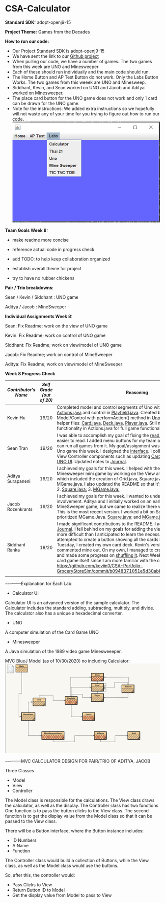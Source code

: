 # CSA-Calculator

**Standard SDK:** adopt-openj9-15

**Project Theme:** Games from the Decades

**How to run our code:**
- Our Project Standard SDK is adopt-openj9-15
- We have sent the link to our [Github project](https://github.com/keviin0/CSA-Portfolio-GroceryStoreSim)
- When pulling our code, we have a number of games. The two games from this week are UNO and Minesweeper
- Each of these should run individually and the main code should run.
- The Home Button and AP Test Button do not work. Only the Labs Button Works. The two games from this weeek are UNO and Minesweep.
- Siddhant, Kevin, and Sean worked on UNO and Jacob and Aditya worked on Minesweeper.
- The place card button for the UNO game does not work and only 1 card can be drawn for the UNO game.
- Note for the instructions: We added extra instructions so we hopefully will not waste any of your time for you trying to figure out how to run our code.
![](images/Snip1.png)

**Team Goals Week 8:**
* make readme more concise

* reference actual code in progress check

* add TODO: to help keep collaboration organized

* establish overall theme for project 

* try to have no rubber chickens

**Pair / Trio breakdowns:**

Sean / Kevin / Siddhant : UNO game
 
Aditya / Jacob : MineSweeper

**Individual Assignments Week 8:**

Sean: Fix Readme; work on the view of UNO game

Kevin: Fix Readme; work on control of UNO game

Siddhant: Fix Readme; work on view/model of UNO game

Jacob: Fix Readme; work on control of MineSweeper

Aditya: Fix Readme; work on view/model of MineSweeper

**Week 8 Progress Check**

| *Contributor's <br> Name* | *Self <br> Grade (out <br> of 20)* | Reasoning | Scrum Master <br> Grade (out <br> of 5)
|---|:---:|---|---|
|Kevin Hu | 19/20 | Completed model and control segments of Uno with model found in [Actions.java](./src/util/Actions.java) and control in [Playfield.java](./src/util/Playfield.java). Created bridge between View and Model/Control with performAction() method in [UnoUI.java](./src/ui/UnoUI). All other work in helper files: [Card.java](./src/util/Card.java), [Deck.java](./src/util/Deck.java), [Player.java](./src/util/Player.java). Still need to add special card functionality in Actions.java for full game functionality.  | 5/5 Developed entirety of model/control for Uno |
|Sean Tran   | 19/20 | I was able to accomplish my goal of fixing the [read.me](https://github.com/keviin0/CSA-Portfolio-GroceryStoreSim/blob/main/README.md) to be more concise and easier to read. I added menu buttons for my team on the [MainMenuUI](https://github.com/keviin0/CSA-Portfolio-GroceryStoreSim/blob/main/src/util/MainMenu.java#L87-L113) so we can run all games from it. My goal/assignment was to work on the view of the Uno game this week. I designed the [interface](https://github.com/keviin0/CSA-Portfolio-GroceryStoreSim/blob/main/src/ui/UnoUI.form). I collaborated with Kevin on the View Controller components such as updating [Card Deck]( https://github.com/keviin0/CSA-Portfolio-GroceryStoreSim/blob/main/src/util/Deck.java#L17-L20). I implemented the [UNO UI](https://github.com/keviin0/CSA-Portfolio-GroceryStoreSim/blob/main/src/ui/UnoUI.java). Updated notes to [Journal](https://docs.google.com/document/d/1Eq7m4VV92lnr9jNV4NAeMXk2w12HXQcJsRfXPjjd0Jk/edit?usp=sharing). | 5/5 Completed entirety of view for Uno|
|  Aditya Surapaneni | 19/20 | I achieved my goals for this week. I helped with the creation of the Minesweeper mini game by working on the View and Model of the program, which included the creation of Grid.java, Square.java, and a few portions of MGame.java. I also updated the README so that it's more concise. 1. [Grid.java:](https://github.com/keviin0/CSA-Portfolio-GroceryStoreSim/blob/main/src/util/Grid.java) 2. [Square.java:](https://github.com/keviin0/CSA-Portfolio-GroceryStoreSim/blob/main/src/util/Square.java) 3. [MGame.java:](https://github.com/keviin0/CSA-Portfolio-GroceryStoreSim/blob/main/src/util/MGame.java) | 5/5 contributed to functional minesweepeer |
|  Jacob Rozenkrants | 19/20 | I achieved my goals for this week. I wanted to understand MVC through more involvement. Aditya and I initially worked on an earlier version of the MineSweeper game, but we came to realize there were compatibility problems. This is the most recent version. I worked a bit on Square.Java but mostly prioritized MGame.Java. [Square.java:](https://github.com/keviin0/CSA-Portfolio-GroceryStoreSim/blob/main/src/util/Square.java) and [MGame.java:](https://github.com/keviin0/CSA-Portfolio-GroceryStoreSim/blob/main/src/util/MGame.java) | 5/5 contributed to functional minesweeper  | 
|Siddhant Ranka   | 18/20 | I made significant contributions to the README. I added extra notes to my [Journal](https://docs.google.com/document/d/1Eq7m4VV92lnr9jNV4NAeMXk2w12HXQcJsRfXPjjd0Jk/edit). I fell behind on my goals for adding the view code for UNO. It was far more difficult than I anticipated to learn the necessary Java concepts. I attempted to create a button showing all the cards in the Deck. On Monday and Tuesday, I created my own card deck. Kevin's version was used instead, so I commented mine out. On my own, I managed to create a functional card deck and made some progress on [shuffling it](https://github.com/keviin0/CSA-Portfolio-GroceryStoreSim/commit/0939cbe3031c39a298ad15b24981f6041ccf5f47). Next Week, I would like to work on the card game itself since I am more familiar with the code needed for that. https://github.com/keviin0/CSA-Portfolio-GroceryStoreSim/commit/b0948371051e5d30ab8f758969001822f3ab8179 | 1/5 updated only the README |
|   |   |   |   |
                
--------Explanation for Each Lab:

- Calculator UI

Calculator UI is an advanced version of the sample calculator. The Calculator includes the standard adding, subtracting, multiply, and divide. The calculator also has a unique a hexadecimal converter. 
- UNO

A computer simulation of the Card Game UNO

* Minesweeper

A Java simulation of the 1989 video game Minesweeeper.



MVC BlueJ Model (as of 10/30/2020) no including Calculator:
![](images/MVC.png)

--------MVC CALCULATOR DESIGN FOR PAIR/TRIO OF ADITYA, JACOB

Three Classes
- Model
- View
- Controller

The Model class is responsible for the calculations.
The View class draws the calculator, as well as the display.
The Controller class has two functions. One function is to pass the button clicks to the View class. The second function is to get the display value from the Model class so that it can be passed to the View class.

There will be a Button interface, where the Button instance includes:
- ID Numbers
- A Name
- Function

The Controller class would build a collection of Buttons, while the View class, as well as the Model class would use the buttons.

So, after this, the controller would:
- Pass Clicks to View
- Return Button ID to Model
- Get the display value from Model to pass to View



